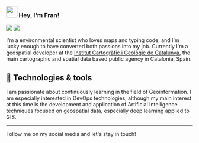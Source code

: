### <img src="https://raw.githubusercontent.com/MartinHeinz/MartinHeinz/master/wave.gif" width="30px"> Hey, I'm Fran! 
![](https://img.shields.io/twitter/follow/__franmartin?style=social) ![](https://img.shields.io/badge/My-LinkedIn-blue&endpoint?url=https://www.linkedin.com/in/franciscomartinrivas/)

I'm a environmental scientist who loves maps and typing code, and I'm lucky enough to have converted both passions into my job. Currently I'm a geospatial developer at the [Institut Cartogràfic i Geològic de Catalunya](https://www.icgc.cat/en/), the main cartographic and spatial data based public agency in Catalonia, Spain.

## :wrench: Technologies & tools
I am passionate about continuously learning in the field of Geoinformation. I am especially interested in DevOps technologies, although my main interest at this time is the development and application of Artificial Intelligence techniques focused on geospatial data, especially deep learning applied to GIS.

---
Follow me on my social media and let's stay in touch!
